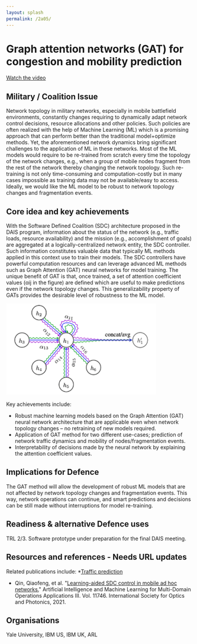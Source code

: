 ```yaml
---
layout: splash
permalink: /2a05/
---
```


# Graph attention networks (GAT) for congestion and mobility prediction

[Watch the video](https://ibm.box.com/s/up73z522e60jmg3x0o4ytqsv1gxgy82k)

## Military / Coalition Issue

Network topology in military networks, especially in mobile battlefield environments, constantly changes requiring to dynamically adapt network control decisions, resource allocations and other policies. Such policies are often realized with the help of Machine Learning (ML) which is a promising approach that can perform better than the traditional model+optimize methods. Yet, the aforementioned network dynamics bring significant challenges to the application of ML in these networks. Most of the ML models would require to be re-trained from scratch every time the topology of the network changes, e.g., when a group of mobile nodes fragment from the rest of the network thereby changing the network topology. Such re-training is not only time-consuming and computation-costly but in many cases impossible as training data may not be available/easy to access. Ideally, we would like the ML model to be robust to network topology changes and fragmentation events. 

## Core idea and key achievements

With the Software Defined Coalition (SDC) architecture proposed in the DAIS program, information about the status of the network (e.g., traffic loads, resource availability) and the mission (e.g., accomplishment of goals) are aggregated at a logically-centralized network entity, the SDC controller. Such information constitutes valuable data that typically ML methods applied in this context use to train their models. The SDC controllers have powerful computation resources and can leverage advanced ML methods such as Graph Attention (GAT) neural networks for model training. The unique benefit of GAT is that, once trained, a set of attention coefficient values (αij in the figure) are defined which are useful to make predictions even if the network topology changes. This generalizability property of GATs provides the desirable level of robustness to the ML model. 

  ![image info](/dais/achievements/images/2a05-figure1.png)

Key achievements include: 
- Robust machine learning models based on the Graph Attention (GAT) neural network architecture that are applicable even when network topology changes – no retraining of new models required. 
- Application of GAT method for two different use-cases; prediction of network traffic dynamics and mobility of nodes/fragmentation events.
-	Interpretability of decisions made by the neural network by explaining the attention coefficient values. 


## Implications for Defence

The GAT method will allow the development of robust ML models that are not affected by network topology changes and fragmentation events. This way, network operations can continue, and smart predictions and decisions can be still made without interruptions for model re-training. 

## Readiness & alternative Defence uses

TRL 2/3. Software prototype under preparation for the final DAIS meeting. 

## Resources and references - Needs URL updates

Related publications include:
*[Traffic prediction](/doc-5890/)
* Qin, Qiaofeng, et al. "[Learning-aided SDC control in mobile ad hoc networks.](/doc-6159/)" Artificial Intelligence and Machine Learning for Multi-Domain Operations Applications III. Vol. 11746. International Society for Optics and Photonics, 2021.

## Organisations

Yale University, IBM US, IBM UK, ARL
